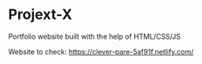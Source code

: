 # Projext-X

Portfolio website built with the help of HTML/CSS/JS

Website to check: https://clever-pare-5af91f.netlify.com/
